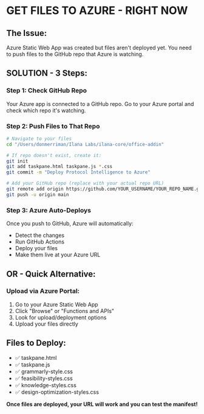 # GET FILES TO AZURE - RIGHT NOW

## The Issue:
Azure Static Web App was created but files aren't deployed yet. You need to push files to the GitHub repo that Azure is watching.

## SOLUTION - 3 Steps:

### Step 1: Check GitHub Repo
Your Azure app is connected to a GitHub repo. Go to your Azure portal and check which repo it's watching.

### Step 2: Push Files to That Repo
```bash
# Navigate to your files
cd "/Users/donmerriman/Ilana Labs/ilana-core/office-addin"

# If repo doesn't exist, create it:
git init
git add taskpane.html taskpane.js *.css
git commit -m "Deploy Protocol Intelligence to Azure"

# Add your GitHub repo (replace with your actual repo URL)
git remote add origin https://github.com/YOUR_USERNAME/YOUR_REPO_NAME.git
git push -u origin main
```

### Step 3: Azure Auto-Deploys
Once you push to GitHub, Azure will automatically:
- Detect the changes
- Run GitHub Actions
- Deploy your files
- Make them live at your Azure URL

## OR - Quick Alternative:

### Upload via Azure Portal:
1. Go to your Azure Static Web App
2. Click "Browse" or "Functions and APIs" 
3. Look for upload/deployment options
4. Upload your files directly

## Files to Deploy:
- ✅ taskpane.html
- ✅ taskpane.js  
- ✅ grammarly-style.css
- ✅ feasibility-styles.css
- ✅ knowledge-styles.css
- ✅ design-optimization-styles.css

**Once files are deployed, your URL will work and you can test the manifest!**